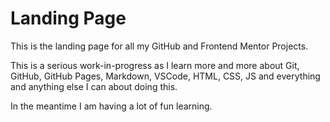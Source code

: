 # Landing Page

This is the landing page for all my GitHub and Frontend Mentor Projects.

This is a serious work-in-progress as I learn more and more about Git, GitHub, GitHub Pages, Markdown, VSCode, HTML, CSS, JS and everything and anything else I can about doing this.

In the meantime I am having a lot of fun learning.
